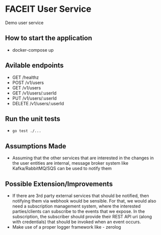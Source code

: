 # FACEIT User Service
Demo user service

## How to start the application
- docker-compose up

## Avilable endpoints
- GET /healthz
- POST /v1/users
- GET /v1/users
- GET /v1/users/:userId
- PUT /v1/users/:userId
- DELETE /v1/users/:userId

## Run the unit tests
- `go test ./...`

## Assumptions Made
- Assuming that the other services that are interested in the changes in the user entities are internal, message broker system like Kafka/RabbitMQ/SQS can be used to notify them

## Possible Extension/Improvements
- If there are 3rd party external services that should be notified, then notifying them via webhook would be sensible. For that, we would also need a subscription management system, where the interested parties/clients can subscribe to the events that we expose. In the subscription, the subscriber should provide their REST API uri (along with credentials) that should be invoked when an event occurs.
- Make use of a proper logger framework like - zerolog
